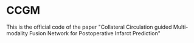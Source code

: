 # CCGM
This is the official code of the paper "Collateral Circulation guided Multi-modality Fusion Network for Postoperative Infarct Prediction"
